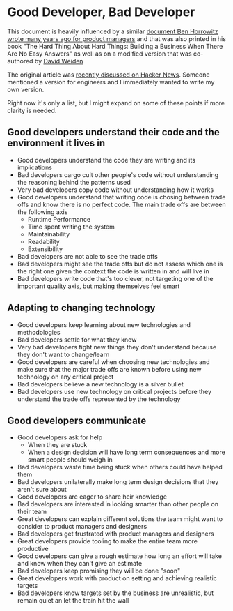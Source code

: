 Good Developer, Bad Developer
==================================
This document is heavily influenced by a similar [document Ben Horrowitz wrote many years ago for product managers](http://a16z.com/2012/06/15/good-product-managerbad-product-manager/) and that was also printed in his book "The Hard Thing About Hard Things: Building a Business When There Are No Easy Answers" as well as on a modified version that was co-authored by [David Weiden](http://www.khoslaventures.com/wp-content/uploads/Good_Product_Manager_Bad_Product_Manager_KV.pdf)

The original article was [recently discussed on Hacker News](https://news.ycombinator.com/item?id=10368094). Someone mentioned a version for engineers and I immediately wanted to write my own version.

Right now it's only a list, but I might expand on some of these points if more clarity is needed.

Good developers understand their code and the environment it lives in
---------------------------------------------------------------------
* Good developers understand the code they are writing and its implications
* Bad developers cargo cult other people's code without understanding the reasoning behind the patterns used
* Very bad developers copy code without understanding how it works
* Good developers understand that writing code is chosing between trade offs and know there is no perfect code. The main trade offs are between the following axis
  * Runtime Performance
  * Time spent writing the system
  * Maintainability
  * Readability
  * Extensibility
* Bad developers are not able to see the trade offs
* Bad developers might see the trade offs but do not assess which one is the right one given the context the code is written in and will live in
* Bad developers write code that's too clever, not targeting one of the important quality axis, but making themselves feel smart

Adapting to changing technology
-------------------------------
* Good developers keep learning about new technologies and methodologies
* Bad developers settle for what they know
* Very bad developers fight new things they don't understand because they don't want to change/learn
* Good developers are careful when choosing new technologies and make sure that the major trade offs are known before using new technology on any critical project
* Bad developers believe a new technology is a  silver bullet
* Bad developers use new technology on critical projects before they understand the trade offs represented by the technology

Good developers communicate
------------------------------
* Good developers ask for help
  * When they are stuck
  * When a design decision will have long term consequences and more smart people should weigh in
* Bad developers waste time being stuck when others could have helped them
* Bad developers unilaterally make long term design decisions that they aren't sure about
* Good developers are eager to share heir knowledge
* Bad developers are interested in looking smarter than other people on their team
* Great developers can explain different solutions the team might want to consider to product managers and designers 
* Bad developers get frustrated with product managers and designers
* Great developers provide tooling to make the entire team more productive
* Good developers can give a rough estimate how long an effort will take and know when they can't give an estimate
* Bad developers keep promising they will be done "soon"
* Great developers work with product on setting and achieving realistic targets
* Bad developers know targets set by the business are unrealistic, but remain quiet an let the train hit the wall
